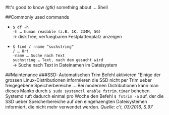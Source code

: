 #It's good to know *(gtk)* something about ... Shell

<!-- This document is written in pandoc's markdown version -->

##Commonly used commands
- `$ df -h`  
  `-h … human readable (z.B. 1K, 234M, 5G)`  
  -> disk free, verfuegbaren Festplattenplatz anzeigen

- `$ find / -name “suchstring“`  
  `/ … Ort`  
  `-name … Suche nach Text`  
  `suchstring … Text, nach dem gesucht wird`  
  -> Suche nach Text in Dateinamen im Dateisystem

##Maintenance
###SSD: Automatischen Trim Befehl aktivieren
"Einige der grossen Linux-Distributionen informieren die SSD nicht per Trim
ueber freigegebene Speicherbereiche ... Bei modernen Distributionen kann man
dieses Manko durch `$ sudo systemctl enable fstrim.timer` beheben. Systemd ruft
dadurch einmal pro Woche den Befehl `$ fstrim -a` auf, der die SSD ueber
Speicherbereiche auf den eingehaengten Dateisystemen informiert, die nicht
mehr verwendet werden.
*Quelle: c't, 03/2016, S.97* 

